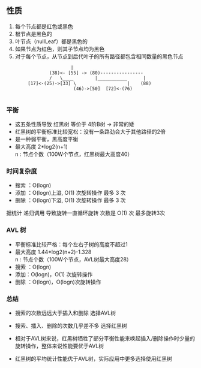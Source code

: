 ## 性质
1. 每个节点都是红色或黑色
2. 根节点是黑色的
3. 叶节点（nullLeaf）都是黑色的
4. 如果节点为红色，则其子节点均为黑色
5. 对于每个节点，从节点到后代叶子的所有路径都包含相同数量的黑色节点

```
                        |                  
                (38)<- [55] -> (80)----------------     
                /   \____        |___________      |
        [17]<-(25)->[33] \                   |    (88)
                         (46)->[50]  [72]<-(76)
    
```
### 平衡
- 这五条性质导致 红黑树 等价于 4阶B树 -> 非常的矮
- 红黑树的平衡标准比较宽松：没有一条路劲会大于其他路径的2倍
- 是一种弱平衡，黑高度平衡
- 最大高度 2*log2(n+1)  
n : 节点个数（100W个节点，红黑树最大高度40）

### 时间复杂度
- 搜索 ：O(logn)
- 添加 ：O(logn)上溢, O(1) 次旋转操作   最多 3 次
- 删除 ：O(logn)下溢, O(1) 次旋转操作   最多 3 次

据统计 递归调用 导致旋转一直循环旋转 次数是 O(1) 次 最多旋转3次
### AVL 树
- 平衡标准比较严格：每个左右子树的高度不超过1
- 最大高度 1.44*log2(n+2)-1.328  
n : 节点个数（100W个节点，AVL树最大高度28）
- 搜索 ：O(logn)
- 添加：O(logn)，O(1) 次旋转操作
- 删除 ：O(logn)，O(logn)次旋转操作

### 总结
- 搜索的次数远远大于插入和删除 选择AVL树
- 搜索、插入、删除的次数几乎差不多 选择红黑树

- 相对于AVL树来说，红黑树牺牲了部分平衡性能来唤起插入/删除操作时少量的旋转操作，整体来说性能要优于AVL树
- 红黑树的平均统计性能优于AVL树，实际应用中更多选择使用红黑树

